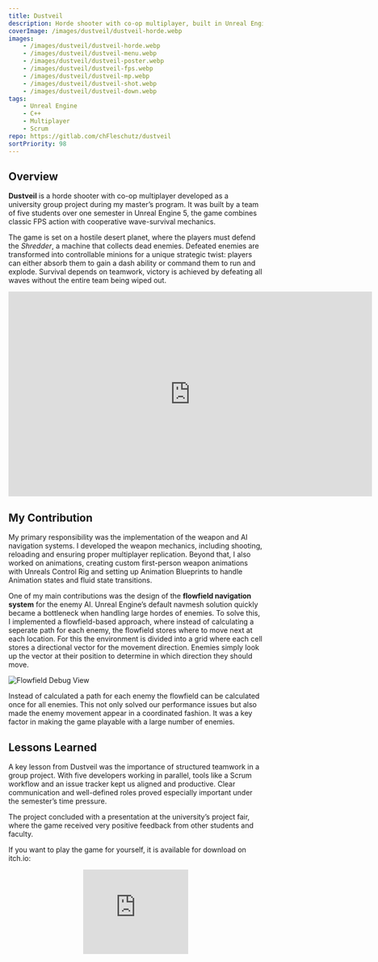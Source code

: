 ```yaml
---
title: Dustveil
description: Horde shooter with co-op multiplayer, built in Unreal Engine 5 as a student team project.
coverImage: /images/dustveil/dustveil-horde.webp
images: 
    - /images/dustveil/dustveil-horde.webp
    - /images/dustveil/dustveil-menu.webp
    - /images/dustveil/dustveil-poster.webp
    - /images/dustveil/dustveil-fps.webp
    - /images/dustveil/dustveil-mp.webp
    - /images/dustveil/dustveil-shot.webp
    - /images/dustveil/dustveil-down.webp
tags: 
    - Unreal Engine
    - C++
    - Multiplayer
    - Scrum
repo: https://gitlab.com/chFleschutz/dustveil
sortPriority: 98
---
```


## Overview

**Dustveil** is a horde shooter with co-op multiplayer developed as a university group project during my master’s program. It was built by a team of five students over one semester in Unreal Engine 5, the game combines classic FPS action with cooperative wave-survival mechanics.

The game is set on a hostile desert planet, where the players must defend the *Shredder*, a machine that collects dead enemies. Defeated enemies are transformed into controllable minions for a unique strategic twist: players can either absorb them to gain a dash ability or command them to run and explode. Survival depends on teamwork, victory is achieved by defeating all waves without the entire team being wiped out.

<div style="text-align: center;">
     <iframe title="YouTube video player"
        width="720" height="405"
        src="https://www.youtube.com/embed/pLDaQ7Zkxxc"
        frameborder="0">
    </iframe> 
</div>


## My Contribution

My primary responsibility was the implementation of the weapon and AI navigation systems. I developed the weapon mechanics, including shooting, reloading and ensuring proper multiplayer replication. Beyond that, I also worked on animations, creating custom first-person weapon animations with Unreals Control Rig and setting up Animation Blueprints to handle Animation states and fluid state transitions.

One of my main contributions was the design of the **flowfield navigation system** for the enemy AI. Unreal Engine’s default navmesh solution quickly became a bottleneck when handling large hordes of enemies. To solve this, I implemented a flowfield-based approach, where instead of calculating a seperate path for each enemy, the flowfield stores where to move next at each location. For this the environment is divided into a grid where each cell stores a directional vector for the movement direction. Enemies simply look up the vector at their position to determine in which direction they should move. 

![Flowfield Debug View](/images/dustveil/flowfield.webp)

Instead of calculated a path for each enemy the flowfield can be calculated once for all enemies. This not only solved our performance issues but also made the enemy movement appear in a coordinated fashion. It was a key factor in making the game playable with a large number of enemies.


## Lessons Learned

A key lesson from Dustveil was the importance of structured teamwork in a group project. With five developers working in parallel, tools like a Scrum workflow and an issue tracker kept us aligned and productive. Clear communication and well-defined roles proved especially important under the semester’s time pressure.

The project concluded with a presentation at the university’s project fair, where the game received very positive feedback from other students and faculty.

If you want to play the game for yourself, it is available for download on itch.io:

<div style="text-align: center;">
    <iframe title="Download Dustveil" 
        width="208" height="167"
        src="https://itch.io/embed/3670355?dark=true" 
        frameborder="0">
        <a href="https://loparde.itch.io/dust-veil">
            Dust Veil by Loparde, Burger511, chFleschutz, Ruediger
        </a>
    </iframe>
</div>

